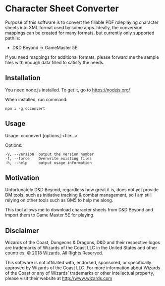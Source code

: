 Character Sheet Converter
=========================
Purpose of this software is to convert the fillable PDF 
roleplaying character sheets into XML format used by some apps.
Ideally, the conversion mappings can be created for many formats,
but currently only supported path is:

- D&D Beyond -> GameMaster 5E

If you need mappings for additional formats, please forward me
the sample files with enough data filled to satisfy the needs.

Installation
------------
You need node.js installed. To get it, go to https://nodejs.org/

When installed, run command:

    npm i -g ccconvert

Usage
-----
Usage: ccconvert [options] <file...>

Options:

    -V, --version  output the version number
    -f, --force    Overwrite existing files
    -h, --help     output usage information

Motivation
----------
Unfortunately D&D Beyond, regardless how great it is, does not yet
provide DM tools, such as initiative tracking & combat management,
so I am still relying on other tools such as GM5 to help me along.

This tool allows me to download character sheets from D&D Beyond
and import them to Game Master 5E for playing.

Disclaimer
----------
Wizards of the Coast, Dungeons & Dragons, D&D and their respective logos are trademarks of Wizards of the Coast LLC in the United States and other countries. © 2018 Wizards. All Rights Reserved.

This software is not affiliated with, endorsed, sponsored, or specifically approved by Wizards of the Coast LLC. For more information about Wizards of the Coast or any of Wizards' trademarks or other intellectual property, please visit their website at http://www.wizards.com


